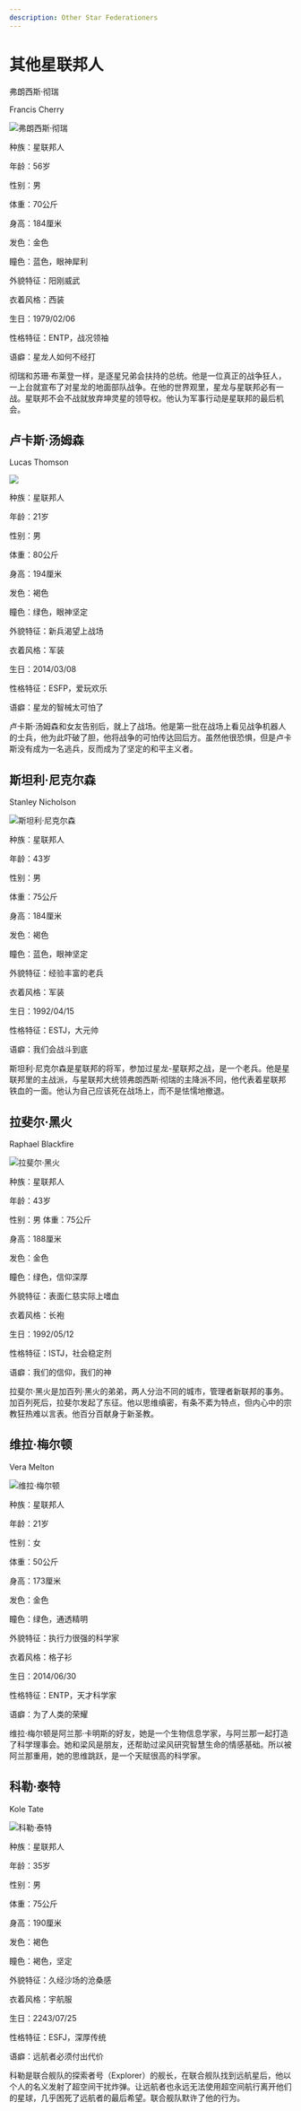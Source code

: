 ```yaml
---
description: Other Star Federationers
---
```


# 其他星联邦人

弗朗西斯·彻瑞


Francis Cherry



![弗朗西斯·彻瑞](../../.gitbook/assets/fu-lang-xi-si-che-rui-.jpg)

种族：星联邦人

年龄：56岁

性别：男

体重：70公斤

身高：184厘米

发色：金色

瞳色：蓝色，眼神犀利

外貌特征：阳刚威武

衣着风格：西装

生日：1979/02/06

性格特征：ENTP，战况领袖

语癖：星龙人如何不经打

彻瑞和苏珊·布莱登一样，是逐星兄弟会扶持的总统。他是一位真正的战争狂人，一上台就宣布了对星龙的地面部队战争。在他的世界观里，星龙与星联邦必有一战。星联邦不会不战就放弃坤灵星的领导权。他认为军事行动是星联邦的最后机会。

## 卢卡斯·汤姆森&#x20;

Lucas Thomson

![](../../.gitbook/assets/卢卡斯·汤姆森.jpg)

种族：星联邦人&#x20;

年龄：21岁&#x20;

性别：男&#x20;

体重：80公斤&#x20;

身高：194厘米&#x20;

发色：褐色&#x20;

瞳色：绿色，眼神坚定

&#x20;外貌特征：新兵渴望上战场

衣着风格：军装

生日：2014/03/08

性格特征：ESFP，爱玩欢乐

语癖：星龙的智械太可怕了

卢卡斯·汤姆森和女友告别后，就上了战场。他是第一批在战场上看见战争机器人的士兵，他为此吓破了胆，他将战争的可怕传达回后方。虽然他很恐惧，但是卢卡斯没有成为一名逃兵，反而成为了坚定的和平主义者。

## 斯坦利·尼克尔森&#x20;

Stanley Nicholson

![斯坦利·尼克尔森](../../.gitbook/assets/斯坦利·尼克尔森.jpg)

种族：星联邦人&#x20;

年龄：43岁&#x20;

性别：男&#x20;

体重：75公斤&#x20;

身高：184厘米&#x20;

发色：褐色&#x20;

瞳色：蓝色，眼神坚定

外貌特征：经验丰富的老兵

衣着风格：军装

生日：1992/04/15

性格特征：ESTJ，大元帅

语癖：我们会战斗到底

斯坦利·尼克尔森是星联邦的将军，参加过星龙-星联邦之战，是一个老兵。他是星联邦里的主战派，与星联邦大统领弗朗西斯·彻瑞的主降派不同，他代表着星联邦铁血的一面。他认为自己应该死在战场上，而不是怯懦地撤退。

## 拉斐尔·黑火&#x20;

Raphael Blackfire

![拉斐尔·黑火](../../.gitbook/assets/拉斐尔·黑火.jpg)

种族：星联邦人&#x20;

年龄：43岁&#x20;

性别：男 体重：75公斤&#x20;

身高：188厘米&#x20;

发色：金色&#x20;

瞳色：绿色，信仰深厚

外貌特征：表面仁慈实际上嗜血

衣着风格：长袍

生日：1992/05/12

性格特征：ISTJ，社会稳定剂

语癖：我们的信仰，我们的神

拉斐尔·黑火是加百列·黑火的弟弟，两人分治不同的城市，管理者新联邦的事务。加百列死后，拉斐尔发起了东征。他以思维缜密，有条不紊为特点，但内心中的宗教狂热难以言表。他百分百献身于新圣教。

## 维拉·梅尔顿

Vera Melton

![维拉·梅尔顿](../../.gitbook/assets/维拉·梅尔顿.jpg)

种族：星联邦人&#x20;

年龄：21岁&#x20;

性别：女&#x20;

体重：50公斤

身高：173厘米&#x20;

发色：金色&#x20;

瞳色：绿色，通透精明

外貌特征：执行力很强的科学家

衣着风格：格子衫

生日：2014/06/30

性格特征：ENTP，天才科学家

语癖：为了人类的荣耀

维拉·梅尔顿是阿兰那·卡明斯的好友，她是一个生物信息学家，与阿兰那一起打造了科学理事会。她和梁风是朋友，还帮助过梁风研究智慧生命的情感基础。所以被阿兰那重用，她的思维跳跃，是一个天赋很高的科学家。

## 科勒·泰特&#x20;

Kole Tate

![科勒·泰特](../../.gitbook/assets/科勒·泰特.jpg)

种族：星联邦人&#x20;

年龄：35岁&#x20;

性别：男&#x20;

体重：75公斤&#x20;

身高：190厘米&#x20;

发色：褐色&#x20;

瞳色：褐色，坚定&#x20;

外貌特征：久经沙场的沧桑感&#x20;

衣着风格：宇航服&#x20;

生日：2243/07/25

性格特征：ESFJ，深厚传统&#x20;

语癖：远航者必须付出代价

科勒是联合舰队的探索者号（Explorer）的舰长，在联合舰队找到远航星后，他以个人的名义发射了超空间干扰炸弹。让远航者也永远无法使用超空间航行离开他们的星球，几乎困死了远航者的最后希望。联合舰队默许了他的行为。
